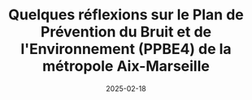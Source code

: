 ---
layout: default
date: 2025-02-18
img: 
category: info
title: "Quelques réflexions sur le Plan de Prévention du Bruit et de l'Environnement (PPBE4) de la métropole Aix-Marseille" 
description: 
tags: ["reduction-bruit"]
tag_url: "/bruit/"
button_name: Lire le document
doclink: "/doc/réflexion_PPBE_2024_2029.pdf"
---